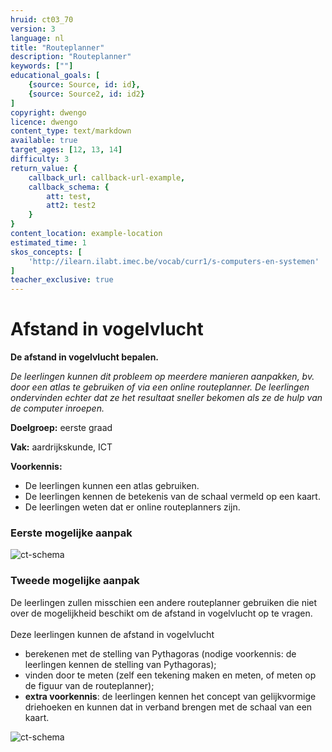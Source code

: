 ```yaml
---
hruid: ct03_70
version: 3
language: nl
title: "Routeplanner"
description: "Routeplanner"
keywords: [""]
educational_goals: [
    {source: Source, id: id}, 
    {source: Source2, id: id2}
]
copyright: dwengo
licence: dwengo
content_type: text/markdown
available: true
target_ages: [12, 13, 14]
difficulty: 3
return_value: {
    callback_url: callback-url-example,
    callback_schema: {
        att: test,
        att2: test2
    }
}
content_location: example-location
estimated_time: 1
skos_concepts: [
    'http://ilearn.ilabt.imec.be/vocab/curr1/s-computers-en-systemen'
]
teacher_exclusive: true
---
```

# Afstand in vogelvlucht

**De afstand in vogelvlucht bepalen.**

*De leerlingen kunnen dit probleem op meerdere manieren aanpakken, bv. door een atlas te gebruiken of via een online routeplanner. De leerlingen ondervinden echter dat ze het resultaat sneller bekomen als ze de hulp van de computer inroepen.*

**Doelgroep:** eerste graad

**Vak:** aardrijkskunde, ICT

**Voorkennis:** 
* De leerlingen kunnen een atlas gebruiken. 
* De leerlingen kennen de betekenis van de schaal vermeld op een kaart.
* De leerlingen weten dat er online routeplanners zijn. 

### Eerste mogelijke aanpak

![ct-schema](@learning-object/m_ct03_6/nl/3)

### Tweede mogelijke aanpak

De leerlingen zullen misschien een andere routeplanner gebruiken die niet over de mogelijkheid beschikt om de afstand in vogelvlucht op te vragen. <br><br>
Deze leerlingen kunnen de afstand in vogelvlucht
* berekenen met de stelling van Pythagoras (nodige voorkennis: de leerlingen kennen de stelling van Pythagoras); 
* vinden door te meten (zelf een tekening maken en meten, of meten op de figuur van de routeplanner);
*  **extra voorkennis**: de leerlingen kennen het concept van gelijkvormige driehoeken en kunnen dat in verband brengen met de schaal van een kaart.

![ct-schema](@learning-object/m_ct03_6b/nl/3)
